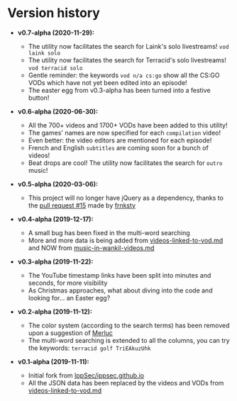 # Version history #

 * **v0.7-alpha (2020-11-29):**
    * The utility now facilitates the search for Laink's solo livestreams! `vod laink solo`
    * The utility now facilitates the search for Terracid's solo livestreams! `vod terracid solo`
    * Gentle reminder: the keywords `vod n/a cs:go` show all the CS:GO VODs which have not yet been edited into an episode!
    * The easter egg from v0.3-alpha has been turned into a festive button!

  * **v0.6-alpha (2020-06-30):**
    * All the 700+ videos and 1700+ VODs have been added to this utility!
    * The games' names are now specified for each `compilation` video!
    * Even better: the video editors are mentioned for each episode!
    * French and English `subtitles` are coming soon for a bunch of videos!
    * Beat drops are cool! The utility now facilitates the search for `outro` music!

  * **v0.5-alpha (2020-03-06):**
    * This project will no longer have jQuery as a dependency, thanks to the [pull request #15](https://github.com/IppSec/ippsec.github.io/pull/15) made by [frnksty](https://github.com/frnkst)

  * **v0.4-alpha (2019-12-17):**
    * A small bug has been fixed in the multi-word searching
    * More and more data is being added from [videos-linked-to-vod.md](../../../Wankil/blob/master/videos-linked-to-vod.md) and NOW from [music-in-wankil-videos.md](../../../Wankil/blob/master/music-in-wankil-videos.md)

  * **v0.3-alpha (2019-11-22):**
    * The YouTube timestamp links have been split into minutes and seconds, for more visibility
    * As Christmas approaches, what about diving into the code and looking for... an Easter egg?

  * **v0.2-alpha (2019-11-12):**
    * The color system (according to the search terms) has been removed upon a suggestion of [Merluc](https://twitter.com/Merluc21)
    * The multi-word searching is extended to all the columns, you can try the keywords: `terracid golf TriEAkuzUhk`

  * **v0.1-alpha (2019-11-11):**
    * Initial fork from [IppSec/ippsec.github.io](https://github.com/IppSec/ippsec.github.io)
    * All the JSON data has been replaced by the videos and VODs from [videos-linked-to-vod.md](../../../Wankil/blob/master/videos-linked-to-vod.md)
